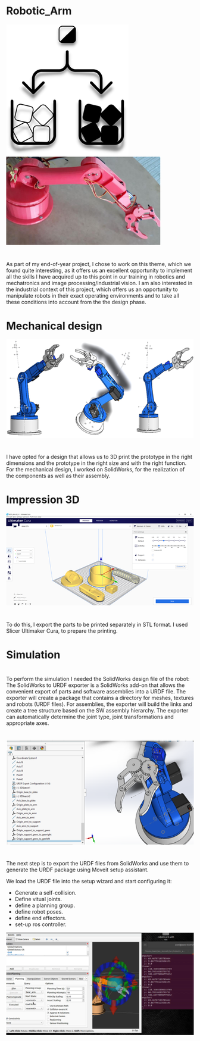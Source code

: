 # Robotic_Arm
![tri](tri.png) 
![robot](robot.PNG)
# 
As part of my end-of-year project, I chose to work on this theme,
which we found quite interesting, as it offers us an excellent opportunity to
implement all the skills I have acquired up to this point in our training in robotics and mechatronics and image processing/industrial vision.
I am also interested in the industrial context of this project, which offers us an opportunity to manipulate robots in their exact operating environments and to take all these conditions into account from the the design phase.
# Mechanical design
![rob](rob.png)
# 
I have opted for a design that allows us to 3D print the prototype in the right dimensions and
the prototype in the right size and with the right function.
For the mechanical design, I worked on SolidWorks, for the realization of the components as well as their assembly. 
# Impression 3D
![print](print.png)
#  
To do this, I export the parts to be printed separately in STL format. I used Slicer Ultimaker Cura, to prepare the printing. 
# Simulation
#  
To perform the simulation I needed the SolidWorks design file of the robot:
The SolidWorks to URDF exporter is a SolidWorks add-on that allows the convenient export of
parts and software assemblies into a URDF file. The exporter will create a package that contains a directory for meshes, textures and robots (URDF files). 
For assemblies, the exporter will build the links and create a tree structure based on the SW assembly hierarchy. The exporter can automatically determine the joint type,
joint transformations and appropriate axes.
#  
![urdf](urdf.PNG)
#  
The next step is to export the URDF files from SolidWorks and use them to generate the
URDF package using Moveit setup assistant.

We load the URDF file into the setup wizard and start configuring it:
  * Generate a self-collision. 
  * Define vitual joints.
  * define a planning group.
  * define robot poses.
  * define end effectors.
  * set-up ros controller.

![simulation](simulation.png)
